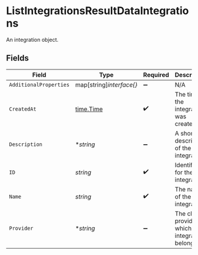 # ListIntegrationsResultDataIntegrations

An integration object.


## Fields

| Field                                                    | Type                                                     | Required                                                 | Description                                              | Example                                                  |
| -------------------------------------------------------- | -------------------------------------------------------- | -------------------------------------------------------- | -------------------------------------------------------- | -------------------------------------------------------- |
| `AdditionalProperties`                                   | map[string]*interface{}*                                 | :heavy_minus_sign:                                       | N/A                                                      |                                                          |
| `CreatedAt`                                              | [time.Time](https://pkg.go.dev/time#Time)                | :heavy_check_mark:                                       | The time the integration was created.                    | 2021-01-20T11:19:53.175Z                                 |
| `Description`                                            | **string*                                                | :heavy_minus_sign:                                       | A short description of the integration.                  | The integration description                              |
| `ID`                                                     | *string*                                                 | :heavy_check_mark:                                       | Identifier for the integration.                          | gcp-integration                                          |
| `Name`                                                   | *string*                                                 | :heavy_check_mark:                                       | The name of the integration.                             | GCP integration                                          |
| `Provider`                                               | **string*                                                | :heavy_minus_sign:                                       | The cloud provider to which this integration belongs to. | gcp                                                      |